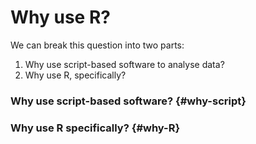 # Why use R?

We can break this question into two parts:
1. Why use script-based software to analyse data?
2. Why use R, specifically?

### Why use script-based software? {#why-script}




### Why use R specifically? {#why-R}


